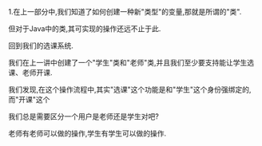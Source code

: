 1.在上一部分中,我们知道了如何创建一种新"类型"的变量,那就是所谓的"类".

但对于Java中的类,其可实现的操作还远不止于此.

回到我们的选课系统.

我们在上一讲中创建了一个"学生"类和"老师"类,并且我们至少要支持能让学生选课、老师开课.

我们发现,在这个操作流程中,其实"选课"这个功能是和"学生"这个身份强绑定的,而"开课"这个



我们总是需要区分一个用户是老师还是学生对吧?

老师有老师可以做的操作,学生有学生可以做的操作.